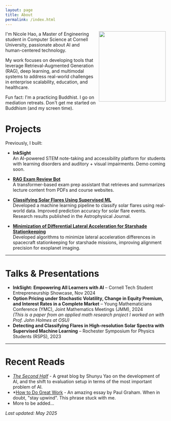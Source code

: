 ```yaml
---
layout: page
title: About
permalink: /index.html
---
```


<img style="float:right; padding-left:10px" src="https://avatars.githubusercontent.com/nicolehao34" width="210" height="220">

I'm Nicole Hao, a Master of Engineering student in Computer Science at Cornell University, passionate about AI and human-centered technology.


 My work focuses on developing tools that leverage Retrieval-Augmented Generation (RAG), deep learning, and multimodal systems to address real-world challenges in enterprise scalability, education, and healthcare.



Fun fact: I'm a practicing Buddhist. I go on mediation retreats. Don't get me started on Buddhism (and my screen time).


# Projects
Previously, I built:



-  **InkSight** <br>
An AI-powered STEM note-taking and accessibility platform for students with learning disorders and auditory + visual impairments. Demo coming soon.



- **[RAG Exam Review Bot](https://github.com/nicolehao34/ai-pdf-chatbot)** <br>
A transformer-based exam prep assistant that retrieves and summarizes lecture content from PDFs and course websites.  



- **[Classifying Solar Flares Using Supervised ML](https://github.com/nicolehao34/solar_flares_classification)** <br>
  Developed a machine learning pipeline to classify solar flares using real-world data. Improved prediction accuracy for solar flare events. Research results published in the Astrophysical Journal.



- **[Minimization of Differential Lateral Acceleration for Starshade Stationkeeping](https://github.com/nicolehao34/starshade_stationkeeping)** <br>
  Developed algorithms to minimize lateral acceleration differences in spacecraft stationkeeping for starshade missions, improving alignment precision for exoplanet imaging.  



---

# Talks & Presentations

- **InkSight: Empowering All Learners with AI** – Cornell Tech Student Entrepreneurship Showcase, Nov 2024  
- **Option Pricing under Stochastic Volatility, Change in Equity Premium, and Interest Rates in a Complete Market** – Young Mathematicians Conference (YMC), Joint Mathematics Meetings (JMM), 2024  
  *(This is a paper from an applied math research project I worked on with Prof. John Holmes at OSU)*  
- **Detecting and Classifying Flares in High-resolution Solar Spectra with Supervised Machine Learning** – Rochester Symposium for Physics Students (RSPS), 2023  



---

# Recent Reads

- *[The Second Half](https://shunyuyao.com/the-second-half)* - A great blog by Shunyu Yao on the development of AI, and the shift to evaluation setup in terms of the most important problem of AI.
- *[How to Do Great Work](https://www.paulgraham.com/greatwork.html) - An amazing essay by Paul Graham. When in doubt, "stay upwind". This phrase stuck with me. 
- More to be added...

_Last updated: May 2025_
